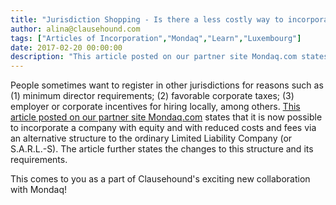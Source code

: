```yaml
---
title: "Jurisdiction Shopping - Is there a less costly way to incorporate a company in Luxembourg?"
author: alina@clausehound.com
tags: ["Articles of Incorporation","Mondaq","Learn","Luxembourg"]
date: 2017-02-20 00:00:00
description: "This article posted on our partner site Mondaq.com states that it is now possible to incorporate a company with equity and with reduced costs and fees via an alternative structure to the ordinary Lim..."
---
```



People sometimes want to register in other jurisdictions for reasons such as (1) minimum director requirements; (2) favorable corporate taxes; (3) employer or corporate incentives for hiring locally, among others. [This article posted on our partner site Mondaq.com](http://www.mondaq.com/x/569902/Corporate+Commercial+Law/NEW+Incorporation+Of+A+Company+With+1+Equity+SARLS) states that it is now possible to incorporate a company with equity and with reduced costs and fees via an alternative structure to the ordinary Limited Liability Company (or S.A.R.L.-S). The article further states the changes to this structure and its requirements.

This comes to you as a part of Clausehound's exciting new collaboration with Mondaq!
